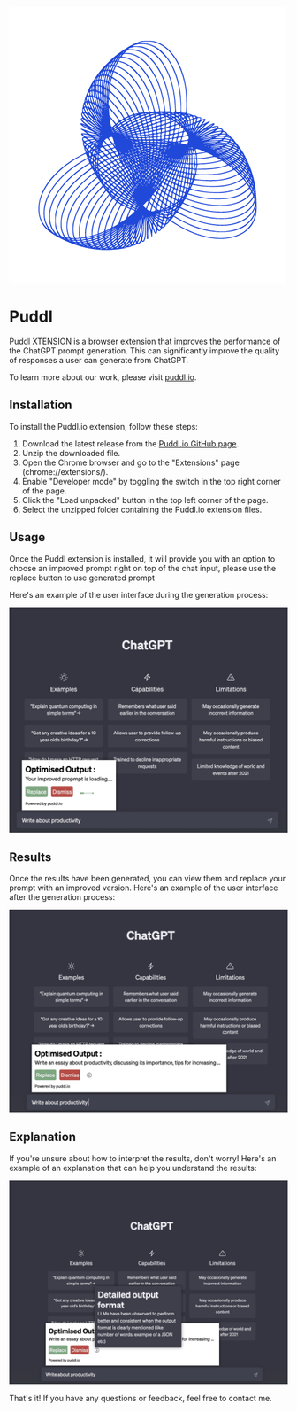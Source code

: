 ![Puddl.io Logo](./icon.png)

# Puddl

Puddl XTENSION is a browser extension that improves the performance of the ChatGPT prompt generation. This can significantly improve the quality of responses a user can generate from ChatGPT.

To learn more about our work, please visit [puddl.io](https://puddl.io).

## Installation

To install the Puddl.io extension, follow these steps:

1. Download the latest release from the [Puddl.io GitHub page](https://github.com/devppong/puddl-xtension).
2. Unzip the downloaded file.
3. Open the Chrome browser and go to the "Extensions" page (chrome://extensions/).
4. Enable "Developer mode" by toggling the switch in the top right corner of the page.
5. Click the "Load unpacked" button in the top left corner of the page.
6. Select the unzipped folder containing the Puddl.io extension files.

## Usage

Once the Puddl extension is installed, it will provide you with an option to choose an improved prompt right on top of the chat input, please use the replace button to use generated prompt

Here's an example of the user interface during the generation process:

![Generation Process](./images/generating_prompt.jpeg)

## Results

Once the results have been generated, you can view them and replace your prompt with an improved version. Here's an example of the user interface after the generation process:

![Post-Generation Results](./images/prompt_generated.jpeg)

## Explanation

If you're unsure about how to interpret the results, don't worry! Here's an example of an explanation that can help you understand the results:

![Explanation](./images/explanation.jpeg)

That's it! If you have any questions or feedback, feel free to contact me.